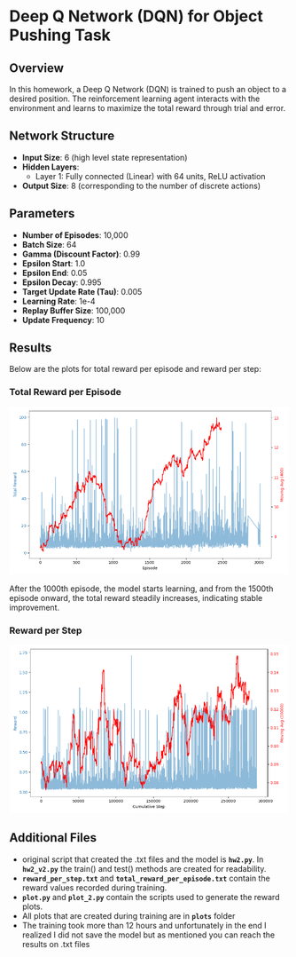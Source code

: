 # Deep Q Network (DQN) for Object Pushing Task

## Overview

In this homework, a Deep Q Network (DQN) is trained to push an object to a desired position. The reinforcement learning agent interacts with the environment and learns to maximize the total reward through trial and error.

## Network Structure

- **Input Size**: 6 (high level state representation)
- **Hidden Layers**:
  - Layer 1: Fully connected (Linear) with 64 units, ReLU activation
- **Output Size**: 8 (corresponding to the number of discrete actions)

## Parameters

- **Number of Episodes**: 10,000
- **Batch Size**: 64
- **Gamma (Discount Factor)**: 0.99
- **Epsilon Start**: 1.0
- **Epsilon End**: 0.05
- **Epsilon Decay**: 0.995
- **Target Update Rate (Tau)**: 0.005
- **Learning Rate**: 1e-4
- **Replay Buffer Size**: 100,000
- **Update Frequency**: 10

## Results

Below are the plots for total reward per episode and reward per step:

### Total Reward per Episode

![Total Reward per Episode](plots/total_reward_plot_2025-03-03_01-55-34.png)

After the 1000th episode, the model starts learning, and from the 1500th episode onward, the total reward steadily increases, indicating stable improvement.

### Reward per Step

![Reward per Step](plots/reward_plot_2025-03-03_01-55-34.png)

## Additional Files

- original script that created the .txt files and the model is **`hw2.py`**. In **`hw2_v2.py`** the train() and test() methods are created for readability.
- **`reward_per_step.txt`** and **`total_reward_per_episode.txt`** contain the reward values recorded during training.
- **`plot.py`** and **`plot_2.py`** contain the scripts used to generate the reward plots.
- All plots that are created during training are in **`plots`** folder
- The training took more than 12 hours and unfortunately in the end I realized I did not save the model but as mentioned you can reach the results on .txt files
